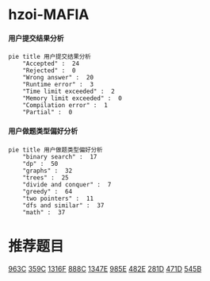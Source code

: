 # hzoi-MAFIA

<!-- tabs:start -->



#### **用户提交结果分析**

```mermaid
pie title 用户提交结果分析
    "Accepted" :  24
    "Rejected" :  0
    "Wrong answer" :  20
    "Runtime error" :  3
    "Time limit exceeded" :  2
    "Memory limit exceeded" :  0
    "Compilation error" :  1
    "Partial" :  0
```

#### **用户做题类型偏好分析**

```mermaid
pie title 用户做题类型偏好分析
    "binary search" :  17
    "dp" :  50
    "graphs" :  32
    "trees" :  25
    "divide and conquer" :  7
    "greedy" :  64
    "two pointers" :  11
    "dfs and similar" :  37
    "math" :  37
```



<!-- tabs:end -->
# 推荐题目
[963C](https://codeforces.com/contest/963/problem/C)
[359C](https://codeforces.com/contest/359/problem/C)
[1316F](https://codeforces.com/contest/1316/problem/F)
[888C](https://codeforces.com/contest/888/problem/C)
[1347E](https://codeforces.com/contest/1347/problem/E)
[985E](https://codeforces.com/contest/985/problem/E)
[482E](https://codeforces.com/contest/482/problem/E)
[281D](https://codeforces.com/contest/281/problem/D)
[471D](https://codeforces.com/contest/471/problem/D)
[545B](https://codeforces.com/contest/545/problem/B)
